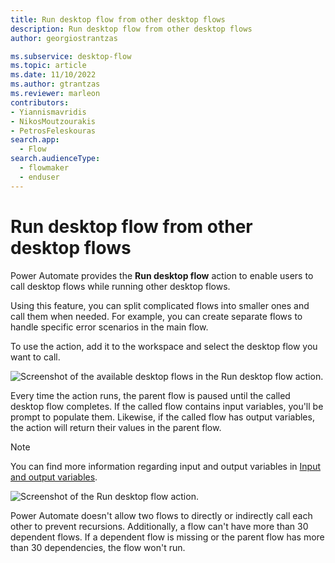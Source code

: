 ```yaml
---
title: Run desktop flow from other desktop flows
description: Run desktop flow from other desktop flows
author: georgiostrantzas

ms.subservice: desktop-flow
ms.topic: article
ms.date: 11/10/2022
ms.author: gtrantzas
ms.reviewer: marleon
contributors:
- Yiannismavridis
- NikosMoutzourakis
- PetrosFeleskouras
search.app: 
  - Flow
search.audienceType: 
  - flowmaker
  - enduser
---
```


# Run desktop flow from other desktop flows

Power Automate provides the **Run desktop flow** action to enable users to call desktop flows while running other desktop flows.

Using this feature, you can split complicated flows into smaller ones and call them when needed. For example, you can create separate flows to handle specific error scenarios in the main flow.

To use the action, add it to the workspace and select the desktop flow you want to call. 

![Screenshot of the available desktop flows in the Run desktop flow action.](media/run-desktop-flow-action/run-desktop-flow-action.png)

Every time the action runs, the parent flow is paused until the called desktop flow completes. If the called flow contains input variables, you'll be prompt to populate them. Likewise, if the called flow has output variables, the action will return their values in the parent flow. 

> [!NOTE]
> You can find more information regarding input and output variables in [Input and output variables](../manage-variables.md#input-and-output-variables).

![Screenshot of the Run desktop flow action.](media/run-desktop-flow-action/run-desktop-flow-action-produced-variables.png)

Power Automate doesn't allow two flows to directly or indirectly call each other to prevent recursions. Additionally, a flow can't have more than 30 dependent flows. If a dependent flow is missing or the parent flow has more than 30 dependencies, the flow won't run.